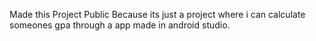 Made this Project Public Because its just a project where i can calculate someones gpa through a app made in android studio.
